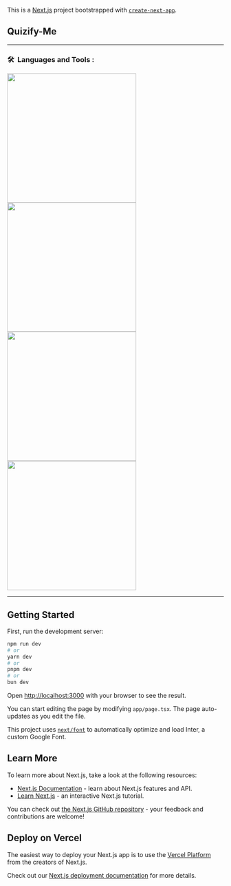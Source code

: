 This is a [Next.js](https://nextjs.org/) project bootstrapped with [`create-next-app`](https://github.com/vercel/next.js/tree/canary/packages/create-next-app).

## Quizify-Me
----
### 🛠 &nbsp;Languages and Tools :

<p>
<img height=300 width=300 src="https://cdn.jsdelivr.net/gh/devicons/devicon/icons/typescript/typescript-original.svg" />
<img height=300 width=300 src="https://cdn.jsdelivr.net/gh/devicons/devicon/icons/nextjs/nextjs-line.svg" />
<img height=300 width=300 src="https://cdn.jsdelivr.net/gh/devicons/devicon/icons/tailwindcss/tailwindcss-plain.svg" />
<img height=300 width=300 src="https://cdn.jsdelivr.net/gh/devicons/devicon/icons/mongodb/mongodb-original-wordmark.svg" />
</p>

----
## Getting Started

First, run the development server:

```bash
npm run dev
# or
yarn dev
# or
pnpm dev
# or
bun dev
```

Open [http://localhost:3000](http://localhost:3000) with your browser to see the result.

You can start editing the page by modifying `app/page.tsx`. The page auto-updates as you edit the file.

This project uses [`next/font`](https://nextjs.org/docs/basic-features/font-optimization) to automatically optimize and load Inter, a custom Google Font.

## Learn More

To learn more about Next.js, take a look at the following resources:

- [Next.js Documentation](https://nextjs.org/docs) - learn about Next.js features and API.
- [Learn Next.js](https://nextjs.org/learn) - an interactive Next.js tutorial.

You can check out [the Next.js GitHub repository](https://github.com/vercel/next.js/) - your feedback and contributions are welcome!

## Deploy on Vercel

The easiest way to deploy your Next.js app is to use the [Vercel Platform](https://vercel.com/new?utm_medium=default-template&filter=next.js&utm_source=create-next-app&utm_campaign=create-next-app-readme) from the creators of Next.js.

Check out our [Next.js deployment documentation](https://nextjs.org/docs/deployment) for more details.
